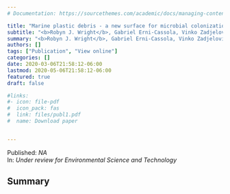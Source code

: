 ```yaml
---
# Documentation: https://sourcethemes.com/academic/docs/managing-content/

title: "Marine plastic debris - a new surface for microbial colonization"
subtitle: "<b>Robyn J. Wright</b>, Gabriel Erni-Cassola, Vinko Zadjelovic, Mira Latva and Joseph A. Christie-Oleza"
summary: "<b>Robyn J. Wright</b>, Gabriel Erni-Cassola, Vinko Zadjelovic, Mira Latva and Joseph A. Christie-Oleza (Not published) _Under review_"
authors: []
tags: ["Publication", "View online"]
categories: []
date: 2020-03-06T21:58:12-06:00
lastmod: 2020-05-06T21:58:12-06:00
featured: true
draft: false

#links: 
#- icon: file-pdf
#  icon_pack: fas
#  link: files/publ1.pdf
#  name: Download paper


---
```

Published: _NA_
</br>
In: _Under review for Environmental Science and Technology_

<h2>Summary</h2>
